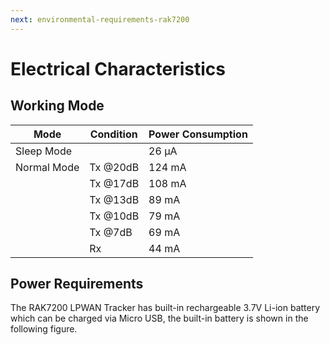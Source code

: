 ```yaml
---
next: environmental-requirements-rak7200
---
```


# Electrical Characteristics

## Working Mode

| Mode | Condition | Power Consumption | 
| ---- | ---- | ---- | 
| Sleep Mode |  | 26 µA | 
| Normal Mode | Tx @20dB|124 mA| 
||Tx @17dB|108 mA|
||Tx @13dB|89 mA|
||Tx @10dB|79 mA|
||Tx @7dB|69 mA|
||Rx|44 mA|


## Power Requirements

The RAK7200 LPWAN Tracker has built-in rechargeable 3.7V Li-ion battery which can be charged via Micro USB, the built-in battery is shown in the following figure.

<rk-img
  src="/assets/images/datasheet/rak7200/built-in-battery.jpg"
  width="50%"
  figure-number="1"
  caption="Built-in Battery in RAK7200 LPWAN Tracker"
/>

